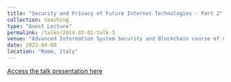 ```yaml
---
title: "Security and Privacy of Future Internet Technologies - Part 2"
collection: teaching
type: "Guest Lecture"
permalink: /talks/2014-03-01-talk-3
venue: "Advanced Information System Security and Blockchain course of Computer Science Engineering Department at Sapienza University of Rome"
date: 2022-04-08
location: "Rome, Italy"
---
```

[Access the talk presentation here](https://drive.google.com/file/d/1zE38q-N1lWuFIWKHU8zzmXx3IuU1PK33/view?usp=sharing)
